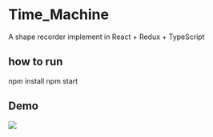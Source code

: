 # Time_Machine
A shape recorder implement in React + Redux + TypeScript 


## how to run
npm install
npm start

## Demo

![](https://imgur.com/pUU57UD.gif)
